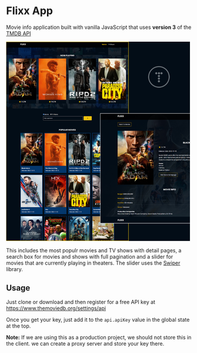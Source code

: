 # Flixx App

Movie info application built with vanilla JavaScript that uses **version 3** of the [TMDB API](https://developers.themoviedb.org/3)

<img src="./images/screen.jpg" width="500">

This includes the most populr movies and TV shows with detail pages, a search box for movies and shows with full pagination and a slider for movies that are currently playing in theaters. The slider uses the [Swiper](https://swiperjs.com) library.

## Usage

Just clone or download and then register for a free API key at https://www.themoviedb.org/settings/api

Once you get your key, just add it to the `api.apiKey` value in the global state at the top.

**Note:** If we are using this as a production project, we should not store this in the client. we can create a proxy server and store your key there.
